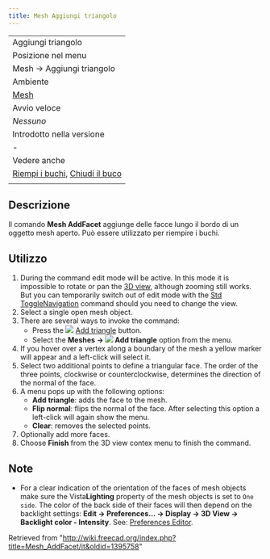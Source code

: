 ```yaml
---
title: Mesh Aggiungi triangolo
---
```


|                                                                                                                                            |
| ------------------------------------------------------------------------------------------------------------------------------------------ |
| Aggiungi triangolo                                                                                                                         |
| Posizione nel menu                                                                                                                         |
| Mesh → Aggiungi triangolo                                                                                                                  |
| Ambiente                                                                                                                                   |
| [Mesh](/Mesh_Workbench/it "Mesh Workbench/it")                                                                                             |
| Avvio veloce                                                                                                                               |
| _Nessuno_                                                                                                                                  |
| Introdotto nella versione                                                                                                                  |
| -                                                                                                                                          |
| Vedere anche                                                                                                                               |
| [Riempi i buchi](/Mesh_FillupHoles/it "Mesh FillupHoles/it"), [Chiudi il buco](/Mesh_FillInteractiveHole/it "Mesh FillInteractiveHole/it") |
|                                                                                                                                            |

## Descrizione

Il comando **Mesh AddFacet** aggiunge delle facce lungo il bordo di un oggetto mesh aperto. Può essere utilizzato per riempire i buchi.

## Utilizzo

1. During the command edit mode will be active. In this mode it is impossible to rotate or pan the [3D view](/3D_view "3D view"), although zooming still works. But you can temporarily switch out of edit mode with the [Std ToggleNavigation](/Std_ToggleNavigation "Std ToggleNavigation") command should you need to change the view.
2. Select a single open mesh object.
3. There are several ways to invoke the command:
   - Press the ![](/images/Mesh_AddFacet.svg) [Add triangle](/Mesh_AddFacet "Mesh AddFacet") button.
   - Select the **Meshes → ![](/images/Mesh_AddFacet.svg) Add triangle** option from the menu.
4. If you hover over a vertex along a boundary of the mesh a yellow marker will appear and a left-click will select it.
5. Select two additional points to define a triangular face. The order of the three points, clockwise or counterclockwise, determines the direction of the normal of the face.
6. A menu pops up with the following options:
   - **Add triangle**: adds the face to the mesh.
   - **Flip normal**: flips the normal of the face. After selecting this option a left-click will again show the menu.
   - **Clear**: removes the selected points.
7. Optionally add more faces.
8. Choose **Finish** from the 3D view contex menu to finish the command.

## Note

- For a clear indication of the orientation of the faces of mesh objects make sure the Vista**Lighting** property of the mesh objects is set to `One side`. The color of the back side of their faces will then depend on the backlight settings: **Edit → Preferences... → Display → 3D View → Backlight color - Intensity**. See: [Preferences Editor](/Preferences_Editor#3D_View "Preferences Editor").

Retrieved from "<http://wiki.freecad.org/index.php?title=Mesh_AddFacet/it&oldid=1395758>"
